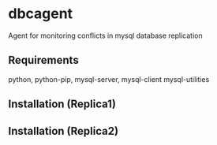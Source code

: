# dbcagent

Agent for monitoring conflicts in mysql database replication

## Requirements
python, python-pip, mysql-server, mysql-client mysql-utilities

## Installation (Replica1)

## Installation (Replica2)
